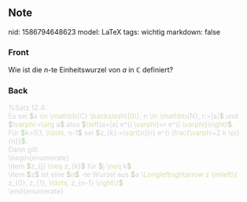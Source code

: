 ## Note
nid: 1586794648623
model: LaTeX
tags: wichtig
markdown: false

### Front
Wie ist die $n$-te Einheitswurzel von $a$ in $\mathbb{C}$ definiert?

### Back
<div><div><span style="color: #d4d4d4;">%Satz 12.4:</span></div>
<div><span style="color: #d4d4d4;">Es sei </span><span style="color: #b5cea8;">$</span><span style="color: #d4d4d4;">a \</span><span style="color: #dcdcaa;">in</span><span style="color: #d4d4d4;"> \</span><span style="color: #dcdcaa;">mathbb</span><span style="color: #d4d4d4;">{C} \</span><span style="color: #dcdcaa;">backslash</span><span style="color: #d4d4d4;">\</span><span style="color: #dcdcaa;">{</span><span style="color: #d4d4d4;">0\</span><span style="color: #dcdcaa;">}</span><span style="color: #d4d4d4;">, n \</span><span style="color: #dcdcaa;">in</span><span style="color: #d4d4d4;"> \</span><span style="color: #dcdcaa;">mathbb</span><span style="color: #d4d4d4;">{N}, r:=|a|</span><span style="color: #b5cea8;">$</span><span style="color: #d4d4d4;"> und </span><span style="color: #b5cea8;">$</span><span style="color: #d4d4d4;">\</span><span style="color: #dcdcaa;">varphi</span><span style="color: #d4d4d4;">:=\</span><span style="color: #dcdcaa;">arg</span><span style="color: #d4d4d4;"> a</span><span style="color: #b5cea8;">$</span><span style="color: #d4d4d4;"> also </span><span style="color: #b5cea8;">$</span><span style="color: #d4d4d4;">\</span><span style="color: #dcdcaa;">left</span><span style="color: #d4d4d4;">(a=|a| e^{i \</span><span style="color: #dcdcaa;">varphi</span><span style="color: #d4d4d4;">}=r e^{i \</span><span style="color: #dcdcaa;">varphi</span><span style="color: #d4d4d4;">}\</span><span style="color: #dcdcaa;">right</span><span style="color: #d4d4d4;">)</span><span style="color: #b5cea8;">$</span><span style="color: #d4d4d4;">.</span></div>
<div><span style="color: #d4d4d4;">Für </span><span style="color: #b5cea8;">$</span><span style="color: #d4d4d4;">k=0,1, \</span><span style="color: #dcdcaa;">ldots</span><span style="color: #d4d4d4;">, n-1</span><span style="color: #b5cea8;">$</span><span style="color: #d4d4d4;"> sei </span><span style="color: #b5cea8;">$</span><span style="color: #d4d4d4;">z_{k}:=\</span><span style="color: #dcdcaa;">sqrt</span><span style="color: #d4d4d4;">[n]{r} e^{i \</span><span style="color: #dcdcaa;">frac</span><span style="color: #d4d4d4;">{\</span><span style="color: #dcdcaa;">varphi</span><span style="color: #d4d4d4;">+2 k \</span><span style="color: #dcdcaa;">pi</span><span style="color: #d4d4d4;">}{n}}</span><span style="color: #b5cea8;">$</span><span style="color: #d4d4d4;">.</span></div>
<div><span style="color: #d4d4d4;">Dann gilt:</span></div><div><span style="color: #d4d4d4;">\begin{enumerate}</span></div><div><span style="color: #d4d4d4;">\item </span><span style="color: #b5cea8;">$</span><span style="color: #d4d4d4;">z_{j} \</span><span style="color: #dcdcaa;">neq</span><span style="color: #d4d4d4;"> z_{k}</span><span style="color: #b5cea8;">$</span><span style="color: #d4d4d4;"> für </span><span style="color: #b5cea8;">$</span><span style="color: #d4d4d4;">j \</span><span style="color: #dcdcaa;">neq</span><span style="color: #d4d4d4;"> k</span><span style="color: #b5cea8;">$</span></div><div><span style="color: #d4d4d4;">\item </span><span style="color: #b5cea8;">$</span><span style="color: #d4d4d4;">z</span><span style="color: #b5cea8;">$</span><span style="color: #d4d4d4;"> ist eine </span><span style="color: #b5cea8;">$</span><span style="color: #d4d4d4;">n</span><span style="color: #b5cea8;">$</span><span style="color: #d4d4d4;"> -te Wurzel aus </span><span style="color: #b5cea8;">$</span><span style="color: #d4d4d4;">a \</span><span style="color: #dcdcaa;">Longleftrightarrow</span><span style="color: #d4d4d4;"> z \</span><span style="color: #dcdcaa;">in</span><span style="color: #d4d4d4;">\</span><span style="color: #dcdcaa;">left</span><span style="color: #d4d4d4;">\</span><span style="color: #dcdcaa;">{</span><span style="color: #d4d4d4;"> z_{0}, z_{1}, \</span><span style="color: #dcdcaa;">ldots</span><span style="color: #d4d4d4;">, z_{n-1} \</span><span style="color: #dcdcaa;">right</span><span style="color: #d4d4d4;">\</span><span style="color: #dcdcaa;">}</span><span style="color: #b5cea8;">$</span></div><div><span style="color: #d4d4d4;">\end{enumerate}</span></div></div>
